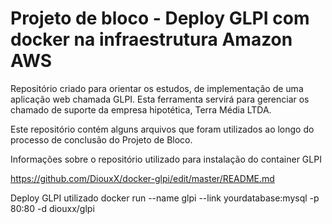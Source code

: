 # Projeto de bloco - Deploy GLPI com docker na infraestrutura Amazon AWS

Repositório criado para orientar os estudos, de implementação de uma aplicação web chamada GLPI. Esta ferramenta servirá para gerenciar os chamado de suporte da empresa hipotética, Terra Média LTDA. 

Este repositório contém alguns arquivos que foram utilizados ao longo do processo de conclusão do Projeto de Bloco.


Informações sobre o repositório utilizado para instalação do container GLPI

https://github.com/DiouxX/docker-glpi/edit/master/README.md

Deploy GLPI utilizado 
docker run --name glpi --link yourdatabase:mysql -p 80:80 -d diouxx/glpi

